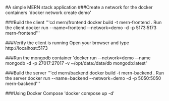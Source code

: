 #A simple MERN stack application
###Create a network for the docker containers
'docker network create demo'

###Build the client
'''cd mern/frontend
docker build -t mern-frontend .
Run the client
docker run --name=frontend --network=demo -d -p 5173:5173 mern-frontend'''

###Verify the client is running
Open your browser and type http://localhost:5173

###Run the mongodb container
'docker run --network=demo --name mongodb -d -p 27017:27017 -v ~/opt/data:/data/db mongodb:latest'

###Build the server
'''cd mern/backend
docker build -t mern-backend .
Run the server
docker run --name=backend --network=demo -d -p 5050:5050 mern-backend'''

###Using Docker Compose
'docker compose up -d'
